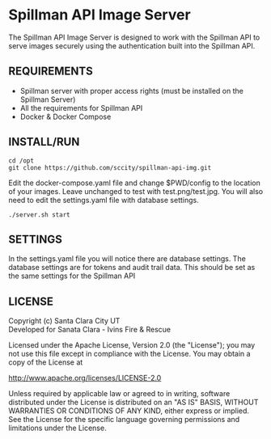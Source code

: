 # Spillman API Image Server 

The Spillman API Image Server is designed to work with the Spillman API to serve images securely using the authentication built into the Spillman API.

## REQUIREMENTS
*  Spillman server with proper access rights (must be installed on the Spillman Server)
*  All the requirements for Spillman API
*  Docker & Docker Compose

## INSTALL/RUN
```
cd /opt
git clone https://github.com/sccity/spillman-api-img.git
```
Edit the docker-compose.yaml file and change $PWD/config to the location of your images. Leave unchanged to test with test.png/test.jpg. You will also need to edit the settings.yaml file with database settings.
```
./server.sh start
```

## SETTINGS
In the settings.yaml file you will notice there are database settings. The database settings are for tokens and audit trail data. This should be set as the same settings for the Spillman API

## LICENSE
Copyright (c) Santa Clara City UT\
Developed for Sanata Clara - Ivins Fire & Rescue

Licensed under the Apache License, Version 2.0 (the "License");
you may not use this file except in compliance with the License.
You may obtain a copy of the License at

<http://www.apache.org/licenses/LICENSE-2.0>

Unless required by applicable law or agreed to in writing, software
distributed under the License is distributed on an "AS IS" BASIS,
WITHOUT WARRANTIES OR CONDITIONS OF ANY KIND, either express or implied.
See the License for the specific language governing permissions and
limitations under the License.
